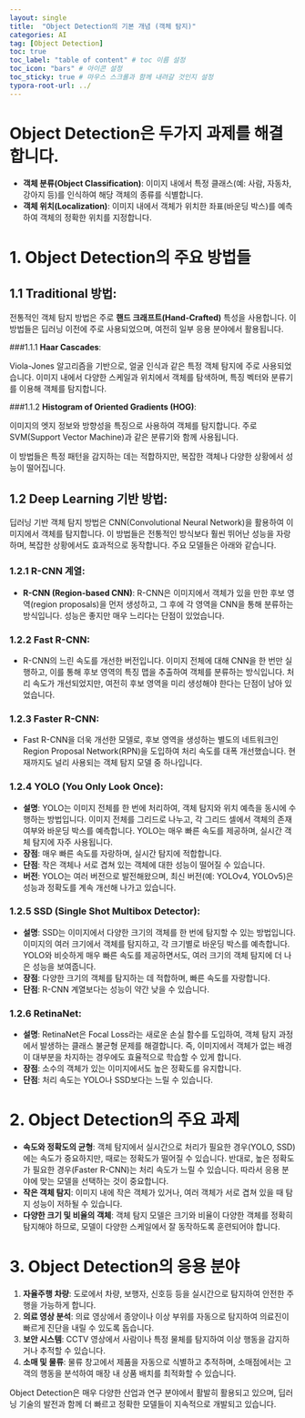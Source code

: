 ```yaml
---
layout: single
title:  "Object Detection의 기본 개념 (객체 탐지)"
categories: AI
tag: [Object Detection]
toc: true
toc_label: "table of content" # toc 이름 설정
toc_icon: "bars" # 아이콘 설정
toc_sticky: true # 마우스 스크롤과 함께 내려갈 것인지 설정
typora-root-url: ../
---
```




# Object Detection은 두가지 과제를 해결합니다.

- **객체 분류(Object Classification)**: 이미지 내에서 특정 클래스(예: 사람, 자동차, 강아지 등)를 인식하여 해당 객체의 종류를 식별합니다.
- **객체 위치(Localization)**: 이미지 내에서 객체가 위치한 좌표(바운딩 박스)를 예측하여 객체의 정확한 위치를 지정합니다.

# 1. Object Detection의 주요 방법들

## **1.1 Traditional 방법**:

전통적인 객체 탐지 방법은 주로 **핸드 크래프트(Hand-Crafted)** 특성을 사용합니다. 이 방법들은 딥러닝 이전에 주로 사용되었으며, 여전히 일부 응용 분야에서 활용됩니다.

###1.1.1 **Haar Cascades**:

Viola-Jones 알고리즘을 기반으로, 얼굴 인식과 같은 특정 객체 탐지에 주로 사용되었습니다. 이미지 내에서 다양한 스케일과 위치에서 객체를 탐색하며, 특징 벡터와 분류기를 이용해 객체를 탐지합니다.

###1.1.2 **Histogram of Oriented Gradients (HOG)**:

 이미지의 엣지 정보와 방향성을 특징으로 사용하여 객체를 탐지합니다. 주로 SVM(Support Vector Machine)과 같은 분류기와 함께 사용됩니다.

이 방법들은 특정 패턴을 감지하는 데는 적합하지만, 복잡한 객체나 다양한 상황에서 성능이 떨어집니다.

## **1.2 Deep Learning 기반 방법**:

딥러닝 기반 객체 탐지 방법은 CNN(Convolutional Neural Network)을 활용하여 이미지에서 객체를 탐지합니다. 이 방법들은 전통적인 방식보다 훨씬 뛰어난 성능을 자랑하며, 복잡한 상황에서도 효과적으로 동작합니다. 주요 모델들은 아래와 같습니다.

### **1.2.1 R-CNN 계열**:

- **R-CNN (Region-based CNN)**: R-CNN은 이미지에서 객체가 있을 만한 후보 영역(region proposals)을 먼저 생성하고, 그 후에 각 영역을 CNN을 통해 분류하는 방식입니다. 성능은 좋지만 매우 느리다는 단점이 있었습니다.

### **1.2.2 Fast R-CNN**:

- R-CNN의 느린 속도를 개선한 버전입니다. 이미지 전체에 대해 CNN을 한 번만 실행하고, 이를 통해 후보 영역의 특징 맵을 추출하여 객체를 분류하는 방식입니다. 처리 속도가 개선되었지만, 여전히 후보 영역을 미리 생성해야 한다는 단점이 남아 있었습니다.

### **1.2.3 Faster R-CNN**:

- Fast R-CNN을 더욱 개선한 모델로, 후보 영역을 생성하는 별도의 네트워크인 Region Proposal Network(RPN)을 도입하여 처리 속도를 대폭 개선했습니다. 현재까지도 널리 사용되는 객체 탐지 모델 중 하나입니다.

### **1.2.4 YOLO (You Only Look Once)**:

- **설명**: YOLO는 이미지 전체를 한 번에 처리하여, 객체 탐지와 위치 예측을 동시에 수행하는 방법입니다. 이미지 전체를 그리드로 나누고, 각 그리드 셀에서 객체의 존재 여부와 바운딩 박스를 예측합니다. YOLO는 매우 빠른 속도를 제공하며, 실시간 객체 탐지에 자주 사용됩니다.
- **장점**: 매우 빠른 속도를 자랑하며, 실시간 탐지에 적합합니다.
- **단점**: 작은 객체나 서로 겹쳐 있는 객체에 대한 성능이 떨어질 수 있습니다.
- **버전**: YOLO는 여러 버전으로 발전해왔으며, 최신 버전(예: YOLOv4, YOLOv5)은 성능과 정확도를 계속 개선해 나가고 있습니다.

### **1.2.5 SSD (Single Shot Multibox Detector)**:

- **설명**: SSD는 이미지에서 다양한 크기의 객체를 한 번에 탐지할 수 있는 방법입니다. 이미지의 여러 크기에서 객체를 탐지하고, 각 크기별로 바운딩 박스를 예측합니다. YOLO와 비슷하게 매우 빠른 속도를 제공하면서도, 여러 크기의 객체 탐지에 더 나은 성능을 보여줍니다.
- **장점**: 다양한 크기의 객체를 탐지하는 데 적합하며, 빠른 속도를 자랑합니다.
- **단점**: R-CNN 계열보다는 성능이 약간 낮을 수 있습니다.

### **1.2.6 RetinaNet**:

- **설명**: RetinaNet은 Focal Loss라는 새로운 손실 함수를 도입하여, 객체 탐지 과정에서 발생하는 클래스 불균형 문제를 해결합니다. 즉, 이미지에서 객체가 없는 배경이 대부분을 차지하는 경우에도 효율적으로 학습할 수 있게 합니다.
- **장점**: 소수의 객체가 있는 이미지에서도 높은 정확도를 유지합니다.
- **단점**: 처리 속도는 YOLO나 SSD보다는 느릴 수 있습니다.

# 2. Object Detection의 주요 과제

- **속도와 정확도의 균형**: 객체 탐지에서 실시간으로 처리가 필요한 경우(YOLO, SSD)에는 속도가 중요하지만, 때로는 정확도가 떨어질 수 있습니다. 반대로, 높은 정확도가 필요한 경우(Faster R-CNN)는 처리 속도가 느릴 수 있습니다. 따라서 응용 분야에 맞는 모델을 선택하는 것이 중요합니다.
- **작은 객체 탐지**: 이미지 내에 작은 객체가 있거나, 여러 객체가 서로 겹쳐 있을 때 탐지 성능이 저하될 수 있습니다.
- **다양한 크기 및 비율의 객체**: 객체 탐지 모델은 크기와 비율이 다양한 객체를 정확히 탐지해야 하므로, 모델이 다양한 스케일에서 잘 동작하도록 훈련되어야 합니다.

# 3. Object Detection의 응용 분야

1. **자율주행 차량**: 도로에서 차량, 보행자, 신호등 등을 실시간으로 탐지하여 안전한 주행을 가능하게 합니다.
2. **의료 영상 분석**: 의료 영상에서 종양이나 이상 부위를 자동으로 탐지하여 의료진이 빠르게 진단을 내릴 수 있도록 돕습니다.
3. **보안 시스템**: CCTV 영상에서 사람이나 특정 물체를 탐지하여 이상 행동을 감지하거나 추적할 수 있습니다.
4. **소매 및 물류**: 물류 창고에서 제품을 자동으로 식별하고 추적하며, 소매점에서는 고객의 행동을 분석하여 매장 내 상품 배치를 최적화할 수 있습니다.

Object Detection은 매우 다양한 산업과 연구 분야에서 활발히 활용되고 있으며, 딥러닝 기술의 발전과 함께 더 빠르고 정확한 모델들이 지속적으로 개발되고 있습니다.

